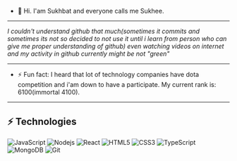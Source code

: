 - 👋 Hi. I'am Sukhbat and everyone calls me Sukhee.

<hr/>

<i>I couldn't understand github that much(sometimes it commits and sometimes its not so decided to not use it until i learn from person who can give me proper understanding of github) even watching videos on internet and my activity in github currently might be not "green"</i>

<hr/>

- ⚡ Fun fact: I heard that lot of technology companies have dota competition and i'am down to have a participate. My current rank is: 6100(immortal 4100).

<hr/>

## ⚡ Technologies

![JavaScript](https://img.shields.io/badge/-JavaScript-black?style=flat-square&logo=javascript)
![Nodejs](https://img.shields.io/badge/-Nodejs-black?style=flat-square&logo=Node.js)
![React](https://img.shields.io/badge/-React-black?style=flat-square&logo=react)
![HTML5](https://img.shields.io/badge/-HTML5-E34F26?style=flat-square&logo=html5&logoColor=white)
![CSS3](https://img.shields.io/badge/-CSS3-1572B6?style=flat-square&logo=css3)
![TypeScript](https://img.shields.io/badge/-TypeScript-007ACC?style=flat-square&logo=typescript)
![MongoDB](https://img.shields.io/badge/-MongoDB-black?style=flat-square&logo=mongodb)
![Git](https://img.shields.io/badge/-Git-black?style=flat-square&logo=git)
